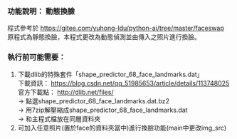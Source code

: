 ### 功能說明： 動態換臉  
程式參考於 https://gitee.com/yuhong-ldu/python-ai/tree/master/faceswap  
原程式為靜態換臉，本程式更改為動態偵測並由傳入之照片進行換臉。  
### 執行前可能需要：
1. 下載dlib的特殊套件「shape_predictor_68_face_landmarks.dat」  
   下載資訊： https://blog.csdn.net/qq_51985653/article/details/113748025  
   官方下載點： http://dlib.net/files/   
   -> 點選shape_predictor_68_face_landmarks.dat.bz2   
   -> 用7zip解壓縮成shape_predictor_68_face_landmarks.dat  
   -> 和主程式檔放在同層資料夾    
2. 可加入任意照片(置於face的資料夾當中)進行換臉功能(main中更改img_src)
